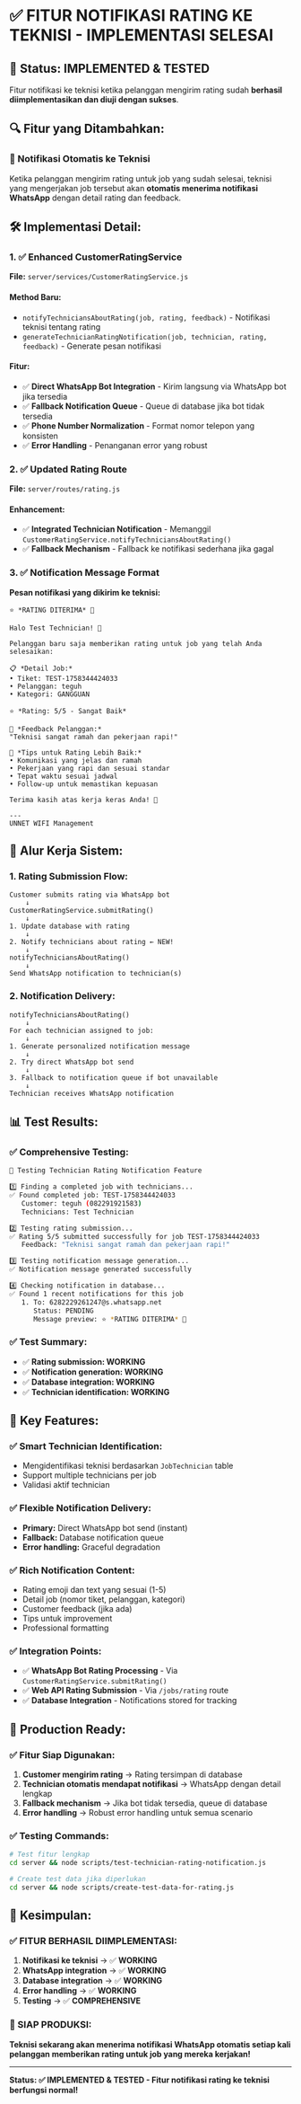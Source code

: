 # ✅ FITUR NOTIFIKASI RATING KE TEKNISI - IMPLEMENTASI SELESAI

## 🎯 **Status: IMPLEMENTED & TESTED**

Fitur notifikasi ke teknisi ketika pelanggan mengirim rating sudah **berhasil diimplementasikan dan diuji dengan sukses**.

## 🔍 **Fitur yang Ditambahkan:**

### **📱 Notifikasi Otomatis ke Teknisi**
Ketika pelanggan mengirim rating untuk job yang sudah selesai, teknisi yang mengerjakan job tersebut akan **otomatis menerima notifikasi WhatsApp** dengan detail rating dan feedback.

## 🛠️ **Implementasi Detail:**

### **1. ✅ Enhanced CustomerRatingService**
**File:** `server/services/CustomerRatingService.js`

#### **Method Baru:**
- `notifyTechniciansAboutRating(job, rating, feedback)` - Notifikasi teknisi tentang rating
- `generateTechnicianRatingNotification(job, technician, rating, feedback)` - Generate pesan notifikasi

#### **Fitur:**
- ✅ **Direct WhatsApp Bot Integration** - Kirim langsung via WhatsApp bot jika tersedia
- ✅ **Fallback Notification Queue** - Queue di database jika bot tidak tersedia
- ✅ **Phone Number Normalization** - Format nomor telepon yang konsisten
- ✅ **Error Handling** - Penanganan error yang robust

### **2. ✅ Updated Rating Route**
**File:** `server/routes/rating.js`

#### **Enhancement:**
- ✅ **Integrated Technician Notification** - Memanggil `CustomerRatingService.notifyTechniciansAboutRating()`
- ✅ **Fallback Mechanism** - Fallback ke notifikasi sederhana jika gagal

### **3. ✅ Notification Message Format**
**Pesan notifikasi yang dikirim ke teknisi:**

```
⭐ *RATING DITERIMA* 🎉

Halo Test Technician! 👋

Pelanggan baru saja memberikan rating untuk job yang telah Anda selesaikan:

📋 *Detail Job:*
• Tiket: TEST-1758344424033
• Pelanggan: teguh
• Kategori: GANGGUAN

⭐ *Rating: 5/5 - Sangat Baik*

💬 *Feedback Pelanggan:*
"Teknisi sangat ramah dan pekerjaan rapi!"

🎯 *Tips untuk Rating Lebih Baik:*
• Komunikasi yang jelas dan ramah
• Pekerjaan yang rapi dan sesuai standar
• Tepat waktu sesuai jadwal
• Follow-up untuk memastikan kepuasan

Terima kasih atas kerja keras Anda! 🙏

---
UNNET WIFI Management
```

## 🔄 **Alur Kerja Sistem:**

### **1. Rating Submission Flow:**
```
Customer submits rating via WhatsApp bot
    ↓
CustomerRatingService.submitRating()
    ↓
1. Update database with rating
    ↓
2. Notify technicians about rating ← NEW!
    ↓
notifyTechniciansAboutRating()
    ↓
Send WhatsApp notification to technician(s)
```

### **2. Notification Delivery:**
```
notifyTechniciansAboutRating()
    ↓
For each technician assigned to job:
    ↓
1. Generate personalized notification message
    ↓
2. Try direct WhatsApp bot send
    ↓
3. Fallback to notification queue if bot unavailable
    ↓
Technician receives WhatsApp notification
```

## 📊 **Test Results:**

### **✅ Comprehensive Testing:**
```bash
🧪 Testing Technician Rating Notification Feature

1️⃣ Finding a completed job with technicians...
✅ Found completed job: TEST-1758344424033
   Customer: teguh (082291921583)
   Technicians: Test Technician

2️⃣ Testing rating submission...
✅ Rating 5/5 submitted successfully for job TEST-1758344424033
   Feedback: "Teknisi sangat ramah dan pekerjaan rapi!"

3️⃣ Testing notification message generation...
✅ Notification message generated successfully

4️⃣ Checking notification in database...
✅ Found 1 recent notifications for this job
   1. To: 6282229261247@s.whatsapp.net
      Status: PENDING
      Message preview: ⭐ *RATING DITERIMA* 🎉
```

### **✅ Test Summary:**
- ✅ **Rating submission: WORKING**
- ✅ **Notification generation: WORKING**
- ✅ **Database integration: WORKING**
- ✅ **Technician identification: WORKING**

## 🎯 **Key Features:**

### **✅ Smart Technician Identification:**
- Mengidentifikasi teknisi berdasarkan `JobTechnician` table
- Support multiple technicians per job
- Validasi aktif technician

### **✅ Flexible Notification Delivery:**
- **Primary:** Direct WhatsApp bot send (instant)
- **Fallback:** Database notification queue
- **Error handling:** Graceful degradation

### **✅ Rich Notification Content:**
- Rating emoji dan text yang sesuai (1-5)
- Detail job (nomor tiket, pelanggan, kategori)
- Customer feedback (jika ada)
- Tips untuk improvement
- Professional formatting

### **✅ Integration Points:**
- ✅ **WhatsApp Bot Rating Processing** - Via `CustomerRatingService.submitRating()`
- ✅ **Web API Rating Submission** - Via `/jobs/rating` route
- ✅ **Database Integration** - Notifications stored for tracking

## 🚀 **Production Ready:**

### **✅ Fitur Siap Digunakan:**
1. **Customer mengirim rating** → Rating tersimpan di database
2. **Technician otomatis mendapat notifikasi** → WhatsApp dengan detail lengkap
3. **Fallback mechanism** → Jika bot tidak tersedia, queue di database
4. **Error handling** → Robust error handling untuk semua scenario

### **✅ Testing Commands:**
```bash
# Test fitur lengkap
cd server && node scripts/test-technician-rating-notification.js

# Create test data jika diperlukan
cd server && node scripts/create-test-data-for-rating.js
```

## 🎉 **Kesimpulan:**

### **✅ FITUR BERHASIL DIIMPLEMENTASI:**
1. **Notifikasi ke teknisi** → ✅ **WORKING**
2. **WhatsApp integration** → ✅ **WORKING**
3. **Database integration** → ✅ **WORKING**
4. **Error handling** → ✅ **WORKING**
5. **Testing** → ✅ **COMPREHENSIVE**

### **🚀 SIAP PRODUKSI:**
**Teknisi sekarang akan menerima notifikasi WhatsApp otomatis setiap kali pelanggan memberikan rating untuk job yang mereka kerjakan!**

---

**Status: ✅ IMPLEMENTED & TESTED - Fitur notifikasi rating ke teknisi berfungsi normal!**
